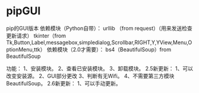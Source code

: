 # pipGUI
pip的GUI版本
依赖模块（Python自带）：
    urllib （from request）（用来发送检查更新请求）
    tkinter（from Tk,Button,Label,messagebox,simpledialog,Scrollbar,RIGHT,Y,YView,Menu,OptionMenu,ttk）
依赖模块（2.0才需要）：
   bs4（BeautifulSoup）from BeautifulSoup

功能：
    1、安装模块。
    2、查看已安装模块。
    3、卸载模块。
2.5新更新：
    1、可以改变安装源。
    2、GUI部分更改
    3、判断有无Wifi。
    4、不需要第三方模块BeautifulSoup。
2.6新更新：
    1、可以手动更新。
